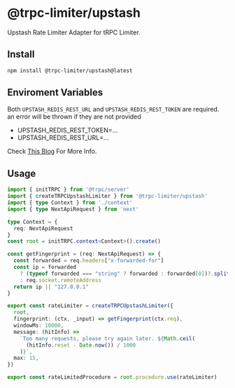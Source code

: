 # @trpc-limiter/upstash

Upstash Rate Limiter Adapter for tRPC Limiter.

## Install

```bash
npm install @trpc-limiter/upstash@latest
```

## Enviroment Variables

Both `UPSTASH_REDIS_REST_URL` and `UPSTASH_REDIS_REST_TOKEN` are required. an error will be thrown if they are not provided

- UPSTASH_REDIS_REST_TOKEN=...
- UPSTASH_REDIS_REST_URL=...

Check [This Blog](https://upstash.com/blog/upstash-ratelimit) For More Info.

## Usage

```ts
import { initTRPC } from '@trpc/server'
import { createTRPCUpstashLimiter } from '@trpc-limiter/upstash'
import { type Context } from './context'
import { type NextApiRequest } from 'next'

type Context = {
  req: NextApiRequest
}
const root = initTRPC.context<Context>().create()

const getFingerprint = (req: NextApiRequest) => {
  const forwarded = req.headers["x-forwarded-for"]
  const ip = forwarded
    ? (typeof forwarded === "string" ? forwarded : forwarded[0])?.split(/, /)[0]
    : req.socket.remoteAddress
  return ip || "127.0.0.1"
}

export const rateLimiter = createTRPCUpstashLimiter({
  root,
  fingerprint: (ctx, _input) => getFingerprint(ctx.req),
  windowMs: 10000,
  message: (hitInfo) =>
    `Too many requests, please try again later. ${Math.ceil(
      (hitInfo.reset - Date.now()) / 1000
    )}`,
  max: 15,
})

export const rateLimitedProcedure = root.procedure.use(rateLimiter)
```
